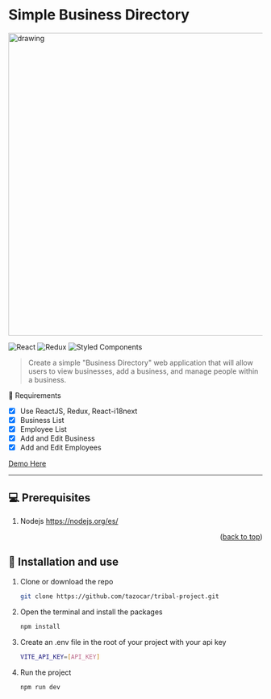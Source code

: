 <div id="top"></div>

# Simple Business Directory


<img src="https://user-images.githubusercontent.com/32298954/157180466-d25be396-eec5-4023-9f84-ed202b61e67d.png" alt="drawing" width="600"/>


![React](https://img.shields.io/badge/React-20232A?style=for-the-badge&logo=react&logoColor=61DAFB)
![Redux](https://img.shields.io/badge/Redux-593D88?style=for-the-badge&logo=redux&logoColor=white
)
![Styled Components](https://img.shields.io/badge/styled--components-DB7093?style=for-the-badge&logo=styled-components&logoColor=white)

> Create a simple "Business Directory" web application that will allow users to view businesses, add a business, and manage people within a business.

📝 Requirements

- [x] Use ReactJS, Redux, React-i18next
- [x] Business List
- [x] Employee List
- [x] Add and Edit Business
- [x] Add and Edit Employees

[Demo Here](https://business-manager.netlify.app/business)
  
---
## 💻 Prerequisites
1. Nodejs
https://nodejs.org/es/
<p align="right">(<a href="#top">back to top</a>)</p>

## 🚀 Installation and use

1. Clone or download the repo
   ```sh
   git clone https://github.com/tazocar/tribal-project.git
   ```
2. Open the terminal and install the packages
   ```sh
   npm install
   ```
3. Create an .env file in the root of your project with your api key 
   ```sh
   VITE_API_KEY=[API_KEY]
   ```
4. Run the project
   ```sh
   npm run dev
   ```
